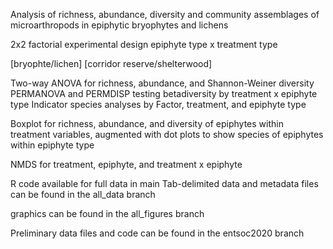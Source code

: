 Analysis of richness, abundance, diversity and community assemblages of microarthropods in epiphytic bryophytes and lichens 

2x2 factorial experimental design
epiphyte type x treatment type 

[bryophte/lichen]
[corridor reserve/shelterwood] 


Two-way ANOVA for richness, abundance, and Shannon-Weiner diversity  
PERMANOVA and PERMDISP testing betadiversity by treatment x epiphyte type 
Indicator species analyses by Factor, treatment, and epiphyte type 
 
Boxplot for richness, abundance, and diversity of epiphytes within treatment variables, augmented with dot plots to show species of epiphytes within epiphyte type 

NMDS for treatment, epiphyte, and treatment x epiphyte 



R code available for full data in main
Tab-delimited data and metadata files can be 
found in the all_data branch 

graphics can be found in the all_figures branch 


Preliminary data files and code can be found in the entsoc2020 branch 

 
